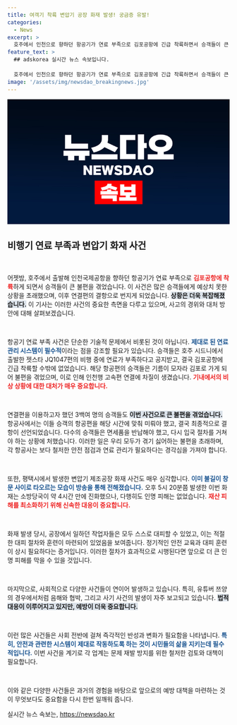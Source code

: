 ```yaml
---
title: 여객기 착륙 변압기 공장 화재 발생! 궁금증 유발!
categories:
  - News
excerpt: >
  호주에서 인천으로 향하던 항공기가 연료 부족으로 김포공항에 긴급 착륙하면서 승객들이 큰 불편을 겪었습니다. 동시에 평택의 변압기 제조공장에서 대형 화재가 발생, 인명 피해는 없었으나 불길이 치솟아 소방당국이 총력 대응했습니다.
feature_text: >
  ## adskorea 실시간 뉴스 속보입니다.

  호주에서 인천으로 향하던 항공기가 연료 부족으로 김포공항에 긴급 착륙하면서 승객들이 큰 불편을 겪었습니다. 동시에 평택의 변압기 제조공장에서 대형 화재가 발생, 인명 피해는 없었으나 불길이 치솟아 소방당국이 총력 대응했습니다.
image: '/assets/img/newsdao_breakingnews.jpg'
---
```


<p><img src="/assets/img/newsdao_breakingnews.jpg" alt="adskorea 속보" /></p>

<h2 data-ke-size="size26">비행기 연료 부족과 변압기 화재 사건</h2>

<p data-ke-size="size16">&nbsp;</p>

<p>어젯밤, 호주에서 출발해 인천국제공항을 향하던 항공기가 연료 부족으로 <b><span style="color: #ee2323;">김포공항에 착륙</span></b>하게 되면서 승객들이 큰 불편을 겪었습니다. 이 사건은 많은 승객들에게 예상치 못한 상황을 초래했으며, 이후 연결편의 결항으로 번지게 되었습니다. <b><span style="background-color: #21538527;">상황은 더욱 복잡해졌습니다.</span></b> 이 기사는 이러한 사건의 중요한 측면을 다루고 있으며, 사고의 경위와 대처 방안에 대해 살펴보겠습니다.</p>

<p data-ke-size="size16">&nbsp;</p>

<p>항공기 연료 부족 사건은 단순한 기술적 문제에서 비롯된 것이 아닙니다. <b><span style="color: #1a5490;">제대로 된 연료 관리 시스템이 필수적</span></b>이라는 점을 강조할 필요가 있습니다. 승객들은 호주 시드니에서 출발한 젯스타 JQ1047편의 비행 중에 연료가 부족하다고 공지받고, 결국 김포공항에 긴급 착륙할 수밖에 없었습니다. 해당 항공편의 승객들은 기름이 모자라 김포로 가게 되어 불편을 겪었으며, 이로 인해 인천행 고속편 연결에 차질이 생겼습니다. <b><span style="color: #ee2323;">기내에서의 비상 상황에 대한 대처가 매우 중요합니다.</span></b> </p>

<p data-ke-size="size16">&nbsp;</p>

<p>연결편을 이용하고자 했던 3백여 명의 승객들도 <b><span style="background-color: #21538527;">이번 사건으로 큰 불편을 겪었습니다.</span></b> 항공사에서는 이들 승객의 항공편을 해당 시간에 맞춰 미뤄야 했고, 결국 최종적으로 결항이 선언되었습니다. 다수의 승객들은 면세품을 반납해야 했고, 다시 입국 절차를 거쳐야 하는 상황에 처했습니다. 이러한 일은 우리 모두가 겪기 싫어하는 불편을 초래하며, 각 항공사는 보다 철저한 안전 점검과 연료 관리가 필요하다는 경각심을 가져야 합니다. </p>

<p data-ke-size="size16">&nbsp;</p>

<p>또한, 평택시에서 발생한 변압기 제조공장 화재 사건도 매우 심각합니다. <b><span style="color: #1a5490;">이미 불길이 창문 사이로 타오르는 모습이 방송을 통해 전해졌습니다.</span></b> 오후 5시 20분쯤 발생한 이번 화재는 소방당국이 약 4시간 만에 진화했으나, 다행히도 인명 피해는 없었습니다. <b><span style="color: #ee2323;">재산 피해를 최소화하기 위해 신속한 대응이 중요합니다.</span></b> </p>

<p data-ke-size="size16">&nbsp;</p>

<p>화재 발생 당시, 공장에서 일하던 작업자들은 모두 스스로 대피할 수 있었고, 이는 적절한 대피 절차와 훈련이 마련되어 있었음을 보여줍니다. 정기적인 안전 교육과 대피 훈련이 상시 필요하다는 증거입니다. 이러한 절차가 효과적으로 시행된다면 앞으로 더 큰 인명 피해를 막을 수 있을 것입니다. </p>

<p data-ke-size="size16">&nbsp;</p>

<p>마지막으로, 사회적으로 다양한 사건들이 연이어 발생하고 있습니다. 특히, 유튜버 쯔양의 경우에서처럼 음해와 협박, 그리고 사기 사건의 발생이 자주 보고되고 있습니다. <b><span style="background-color: #21538527;">법적 대응이 이루어지고 있지만, 예방이 더욱 중요합니다.</span></b> </p>

<p data-ke-size="size16">&nbsp;</p>

<p>이런 많은 사건들은 사회 전반에 걸쳐 즉각적인 반성과 변화가 필요함을 나타냅니다. <b><span style="color: #1a5490;">특히, 안전과 관련한 시스템이 제대로 작동하도록 하는 것이 시민들의 삶을 지키는데 필수적입니다.</span></b> 이번 사건을 계기로 각 업계는 문제 재발 방지를 위한 철저한 검토와 대책이 필요합니다. </p>

<p data-ke-size="size16">&nbsp;</p>

<p>이와 같은 다양한 사건들은 과거의 경험을 바탕으로 앞으로의 예방 대책을 마련하는 것이 무엇보다도 중요함을 다시 한번 일깨워 줍니다.</p>
실시간 뉴스 속보는, <a href="https://newsdao.kr" rel="dofollow">https://newsdao.kr</a>


